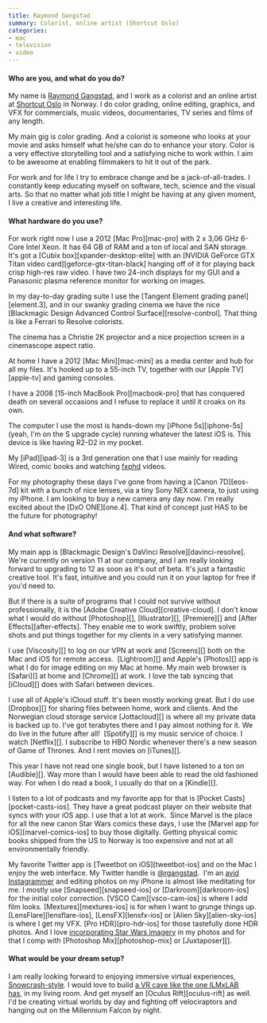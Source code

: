 ```yaml
---
title: Raymond Gangstad
summary: Colorist, online artist (Shortcut Oslo)
categories:
- mac
- television
- video
---
```


#### Who are you, and what do you do?

My name is [Raymond Gangstad](http://raymondgangstad.com/ "Raymond's website."), and I work as a colorist and an online artist at [Shortcut Oslo](http://www.shortcutoslo.no/ "A post production company in Norway.") in Norway. I do color grading, online editing, graphics, and VFX for commercials, music videos, documentaries, TV series and films of any length. 

My main gig is color grading. And a colorist is someone who looks at your movie and asks himself what he/she can do to enhance your story. Color is a very effective storytelling tool and a satisfying niche to work within. I aim to be awesome at enabling filmmakers to hit it out of the park. 

For work and for life I try to embrace change and be a jack-of-all-trades. I constantly keep educating myself on software, tech, science and the visual arts. So that no matter what job title I might be having at any given moment, I live a creative and interesting life.

#### What hardware do you use?

For work right now I use a 2012 [Mac Pro][mac-pro] with 2 x 3,06 GHz 6-Core Intel Xeon. It has 64 GB of RAM and a ton of local and SAN storage. It's got a [Cubix box][xpander-desktop-elite] with an [NVIDIA GeForce GTX Titan video card][geforce-gtx-titan-black] hanging off of it for playing back crisp high-res raw video. I have two 24-inch displays for my GUI and a Panasonic plasma reference monitor for working on images.

In my day-to-day grading suite I use the [Tangent Element grading panel][element.3], and in our swanky grading cinema we have the nice [Blackmagic Design Advanced Control Surface][resolve-control]. That thing is like a Ferrari to Resolve colorists.

The cinema has a Christie 2K projector and a nice projection screen in a cinemascope aspect ratio.

At home I have a 2012 [Mac Mini][mac-mini] as a media center and hub for all my files. It's hooked up to a 55-inch TV, together with our [Apple TV][apple-tv] and gaming consoles.

I have a 2008 [15-inch MacBook Pro][macbook-pro] that has conquered death on several occasions and I refuse to replace it until it croaks on its own.

The computer I use the most is hands-down my [iPhone 5s][iphone-5s] (yeah, I'm on the S upgrade cycle) running whatever the latest iOS is. This device is like having R2-D2 in my pocket.

My [iPad][ipad-3] is a 3rd generation one that I use mainly for reading Wired, comic books and watching [fxphd](https://www.fxphd.com/ "An online VFX training program.") videos.

For my photography these days I've gone from having a [Canon 7D][eos-7d] kit with a bunch of nice lenses, via a tiny Sony NEX camera, to just using my iPhone. I am looking to buy a new camera any day now. I'm really excited about the [DxO ONE][one.4]. That kind of concept just HAS to be the future for photography!

#### And what software?

My main app is [Blackmagic Design's DaVinci Resolve][davinci-resolve]. We're currently on version 11 at our company, and I am really looking forward to upgrading to 12 as soon as it's out of beta. It's just a fantastic creative tool. It's fast, intuitive and you could run it on your laptop for free if you'd need to.

But if there is a suite of programs that I could not survive without professionally, it is the [Adobe Creative Cloud][creative-cloud]. I don't know what I would do without [Photoshop][], [Illustrator][], [Premiere][] and [After Effects][after-effects]. They enable me to work swiftly, problem solve shots and put things together for my clients in a very satisfying manner. 

I use [Viscosity][] to log on our VPN at work and [Screens][] both on the Mac and iOS for remote access.  [Lightroom][] and Apple's [Photos][] app is what I do for image editing on my Mac at home. My main web browser is [Safari][] at home and [Chrome][] at work. I love the tab syncing that [iCloud][] does with Safari between devices.  

I use all of Apple's iCloud stuff. It's been mostly working great. But I do use [Dropbox][] for sharing files between home, work and clients. And the Norwegian cloud storage service [Jottacloud][] is where all my private data is backed up to. I've got terabytes there and I pay almost nothing for it. We do live in the future after all!  [Spotify][] is my music service of choice. I watch [Netflix][]. I subscribe to HBO Nordic whenever there's a new season of Game of Thrones. And I rent movies on [iTunes][].  

This year I have not read one single book, but I have listened to a ton on [Audible][]. Way more than I would have been able to read the old fashioned way. For when I do read a book, I usually do that on a [Kindle][].

I listen to a lot of podcasts and my favorite app for that is [Pocket Casts][pocket-casts-ios]. They have a great podcast player on their website that syncs with your iOS app. I use that a lot at work.  Since Marvel is the place for all the new canon Star Wars comics these days, I use the [Marvel app for iOS][marvel-comics-ios] to buy those digitally. Getting physical comic books shipped from the US to Norway is too expensive and not at all environmentally friendly. 

My favorite Twitter app is [Tweetbot on iOS][tweetbot-ios] and on the Mac I enjoy the web interface. My Twitter handle is [@rgangstad](https://twitter.com/rgangstad "Raymond's Twitter account.").  I'm an [avid Instagrammer](https://instagram.com/rgangstad/ "Raymond's Instagram account.") and editing photos on my iPhone is almost like meditating for me. I mostly use [Snapseed][snapseed-ios] or [Darkroom][darkroom-ios] for the initial color correction. [VSCO Cam][vsco-cam-ios] is where I add film looks. [Mextures][mextures-ios] is for when I want to grunge things up. [LensFlare][lensflare-ios], [LensFX][lensfx-ios] or [Alien Sky][alien-sky-ios] is where I get my VFX. [Pro HDR][pro-hdr-ios] for those tastefully done HDR photos. And I love [incorporating Star Wars imagery](https://instagram.com/p/2S-hIzxT50/ "Raymond's Darth Maul photo on Instagram.") in my photos and for that I comp with [Photoshop Mix][photoshop-mix] or [Juxtaposer][].

#### What would be your dream setup?

I am really looking forward to enjoying immersive virtual experiences, [Snowcrash-style](https://en.wikipedia.org/wiki/Snow_Crash "The Wikipedia entry for Snow Crash."). I would love to build [a VR cave like the one ILMxLAB has](https://www.youtube.com/watch?v=IeaLgPMGzkQ "A YouTube video of ILM's virtual reality lab."), in my living room. And get myself an [Oculus Rift][oculus-rift] as well. I'd be creating virtual worlds by day and fighting off velociraptors and hanging out on the Millennium Falcon by night.